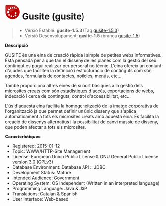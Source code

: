 # ![Logo](https://github.com/GovernIB/maven/raw/binaris/gusite/projectinfo_Attachments/icon.jpg) Gusite (gusite)
> - Versió Estable: __gusite-1.5.3__ (Tag [gusite-1.5.3](https://github.com/GovernIB/gusite/tree/gusite-1.5.3))
> - Versió Desenvolupament: __gusite-1.5__ (branca [gusite-1.5](https://github.com/GovernIB/gusite/tree/gusite-1.5))

**Descripció**

GUSITE és una eina de creació ràpida i simple de petites webs informatives. Està pensada per a que tan el disseny de les planes com la gestió del seu contingut es pugui realitzar per personal no tècnic. L'eina ofereix un conjunt d'ajudes que faciliten la definició i estructuració de continguts com són agendes, formularis de contactes, notícies, menús, etc...

També proporciona altres eines de suport bàsiques a la gestió dels microsites creats com són estadístiques d'accés, exportacions de webs, indexació i cerca de continguts, control d'accessibilitat, etc...

L'ús d'aquesta eina facilita la homogeneització de la imatge corporativa de l'organització ja que permet definir un únic disseny que s'aplica automàticament a tots els microsites creats amb aquesta eina. Es facilita la creació de dissenys alternatius i la possibilitat de canvi massiu de disseny, que poden afectar a tots els microsites.

**Característiques**

* Registered: 2015-01-12
* Topic: WWW/HTTP-Site Management 
* License:  European Union Public License &  GNU General Public License version 3.0 (GPLv3) 
* Database Environment: Database API :: JDBC 
* Development Status: Mature 
* Intended Audience:  Government 
* Operating System:  OS Independent (Written in an interpreted language) 
* Programming Language: Java  & JSP 
* Translations: Catalan & Spanish 
* User Interface: Web-based
